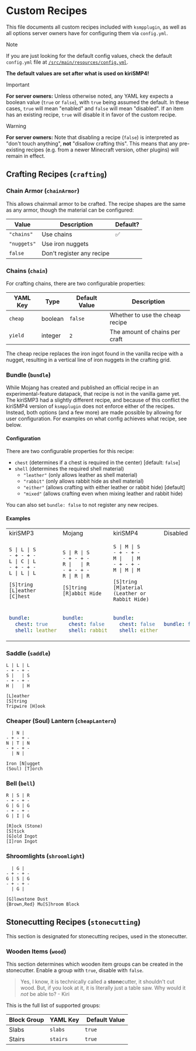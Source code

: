 # Custom Recipes

This file documents all custom recipes included with `ksmpplugin`, as well as
all options server owners have for configuring them via `config.yml`.

> [!NOTE]
> If you are just looking for the default config values, check the default
> `config.yml` file at
> [`/src/main/resources/config.yml`](/src/main/resources/config.yml).
> 
> **The default values are set after what is used on kiriSMP4!**

> [!IMPORTANT]
> **For server owners:** Unless otherwise noted, any YAML key expects a boolean
> value (`true` or `false`), with `true` being assumed the default. In these
> cases, `true` will mean "enabled" and `false` will mean "disabled". If an item
> has an existing recipe, `true` will disable it in favor of the custom recipe.

> [!WARNING]
> **For server owners:** Note that disabling a recipe (`false`) is interpreted
> as "don't touch anything", **not** "disallow crafting this". This means that
> any pre-existing recipes (e.g. from a newer Minecraft version, other plugins)
> will remain in effect.

## Crafting Recipes (`crafting`)

### Chain Armor (`chainArmor`)

This allows chainmail armor to be crafted. The recipe shapes are the same as
any armor, though the material can be configured:

Value       | Description      | Default?
----------- | ---------------- | --------
`"chains"`  | Use chains       | :white_check_mark:
`"nuggets"` | Use iron nuggets
`false`     | Don't register any recipe

### Chains (`chain`)

For crafting chains, there are two configurable properties:

YAML Key | Type    | Default Value | Description
-------- | ------- | ------------- | -----------
`cheap`  | boolean | `false`       | Whether to use the cheap recipe
`yield`  | integer | `2`           | The amount of chains per craft

The cheap recipe replaces the iron ingot found in the vanilla recipe with a
nugget, resulting in a vertical line of iron nuggets in the crafting grid.

### Bundle (`bundle`)

While Mojang has created and published an official recipe in an
experimental-feature datapack, that recipe is not in the vanilla game yet.
The kiriSMP3 had a slightly different recipe, and because of this conflict the
kiriSMP4 version of `ksmpplugin` does not enforce either of the recipes.
Instead, both options (and a few more) are made possible by allowing for user
configuration. For examples on what config achieves what recipe, see below.

#### Configuration

There are two configurable properties for this recipe:
- `chest` (determines if a chest is required in the center) [default: `false`]
- `shell` (determines the required shell material)
  - `"leather"` (only allows leather as shell material)
  - `"rabbit"` (only allows rabbit hide as shell material)
  - `"either"` (allows crafting with either leather or rabbit hide) [default]
  - `"mixed"` (allows crafting even when mixing leather and rabbit hide)

You can also set `bundle: false` to not register any new recipes.

#### Examples

<table>
  <tr> <!-- START ROW name -->
    <td>kiriSMP3</td>
    <td>Mojang</td>
    <td>kiriSMP4</td>
    <td>Disabled</td>
  </tr> <!-- END ROW name -->

  <tr> <!-- START ROW recipe -->
  <td>

  ```
  S | L | S
  - + - + -
  L | C | L
  - + - + -
  L | L | L

  [S]tring
  [L]eather
  [C]hest
  ```

  </td>
  <td>

  ```
  S | R | S
  - + - + -
  R |   | R
  - + - + -
  R | R | R

  [S]tring
  [R]abbit Hide
  
  ```

  </td>
  <td>

  ```
  S | M | S
  - + - + -
  M |   | M
  - + - + -
  M | M | M

  [S]tring
  [M]aterial (Leather or Rabbit Hide)

  ```

  </td>
  <td></td>
  </tr> <!-- END ROW recipe -->

  <tr> <!-- START ROW config -->
  <td>

  ```yaml
  bundle:
    chest: true
    shell: leather
  ```

  </td>
  <td>
  
  ```yaml
  bundle:
    chest: false
    shell: rabbit
  ```

  </td>
  <td>

  ```yaml
  bundle:
    chest: false
    shell: either
  ```

  </td>
  <td>

  ```yaml
  bundle: false
  ```

  </td>
  </tr> <!-- END ROW config -->
</table>

### Saddle (`saddle`)

```
L | L | L
- + - + -
S |   | S
- + - + -
H |   | H

[L]eather
[S]tring
Tripwire [H]ook
```

### Cheaper (Soul) Lantern (`cheapLantern`)

```
  | N |
- + - + -
N | T | N
- + - + -
  | N |

Iron [N]ugget
(Soul) [T]orch
```

### Bell (`bell`)

```
R | S | R
- + - + -
G | G | G
- + - + -
G | I | G

[R]ock (Stone)
[S]tick
[G]old Ingot
[I]ron Ingot
```

### Shroomlights (`shroomlight`)

```
  | G |
- + - + -
G | S | G
- + - + -
  | G |

[G]lowstone Dust
{Brown,Red} Mu[S]hroom Block
```

## Stonecutting Recipes (`stonecutting`)

This section is designated for stonecutting recipes, used in the stonecutter.

### Wooden Items (`wood`)

This section determines which wooden item groups can be created in the
stonecutter. Enable a group with `true`, disable with `false`.

> Yes, I know, it is technically called a **stone**cutter, it shouldn't cut
> wood. But, if you look at it, it is literally just a table saw. Why would it
> *not* be able to?
> \- Kiri

This is the full list of supported groups:

Block Group | YAML Key | Default Value
----------- | -------- | -------------
Slabs       | `slabs`  | `true`
Stairs      | `stairs` | `true`
